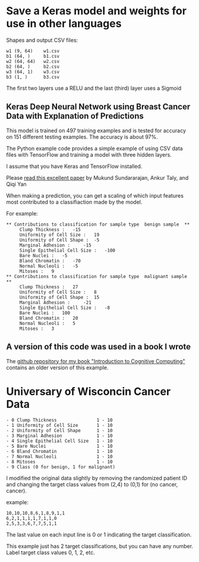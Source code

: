 # Save a Keras model and weights for use in other languages

Shapes and output CSV files:

    w1 (9, 64)    w1.csv
    b1 (64, )     b1.csv
    w2 (64, 64)   w2.csv
    b2 (64, )     b2.csv
    w3 (64, 1)    w3.csv
    b3 (1, )      b3.csv

The first two layers use a RELU and the last (third) layer uses a Sigmoid

## Keras Deep Neural Network using Breast Cancer Data with Explanation of Predictions

This model is trained on 497 training examples and is tested for accuracy on 151 different testing examples. The accuracy is about 97%.

The Python example code provides a simple example of using CSV data files with TensorFlow and training a model with three hidden layers.

I assume that you have Keras and TensorFlow installed.

Please [read this excellent paper](https://arxiv.org/pdf/1703.01365.pdf)
by Mukund Sundararajan, Ankur Taly, and Qiqi Yan

When making a prediction, you can get a scaling of which input features most contributed to a classifiaction made by the model.

For example:

````````
** Contributions to classification for sample type  benign sample  **
	 Clump Thickness :	 -15
	 Uniformity of Cell Size :	 19
	 Uniformity of Cell Shape :	 -5
	 Marginal Adhesion :	 -15
	 Single Epithelial Cell Size :	 -100
	 Bare Nuclei :	 -5
	 Bland Chromatin :	 -70
	 Normal Nucleoli :	 -5
	 Mitoses :	 9
** Contributions to classification for sample type  malignant sample  **
	 Clump Thickness :	 27
	 Uniformity of Cell Size :	 8
	 Uniformity of Cell Shape :	 15
	 Marginal Adhesion :	 -21
	 Single Epithelial Cell Size :	 -8
	 Bare Nuclei :	 100
	 Bland Chromatin :	 20
	 Normal Nucleoli :	 5
	 Mitoses :	 3
````````
## A version of this code was used in a book I wrote

The [github repository for my book "Introduction to Cognitive Computing"](https://github.com/mark-watson/cognitive-computing-book)
contains an older version of this example.

# Universary of Wisconcin Cancer Data

````````
- 0 Clump Thickness               1 - 10
- 1 Uniformity of Cell Size       1 - 10
- 2 Uniformity of Cell Shape      1 - 10
- 3 Marginal Adhesion             1 - 10
- 4 Single Epithelial Cell Size   1 - 10
- 5 Bare Nuclei                   1 - 10
- 6 Bland Chromatin               1 - 10
- 7 Normal Nucleoli               1 - 10
- 8 Mitoses                       1 - 10
- 9 Class (0 for benign, 1 for malignant)
````````

I modified the original data slightly by removing the randomized patient ID and changing the target class values from (2,4) to (0,1) for (no cancer, cancer).

example:

````````
10,10,10,8,6,1,8,9,1,1
6,2,1,1,1,1,7,1,1,0
2,5,3,3,6,7,7,5,1,1
````````

The last value on each input line is 0 or 1 indicating the target classification.

This example just has 2 target classifications, but you can have any number. Label target class values 0, 1, 2, etc.
